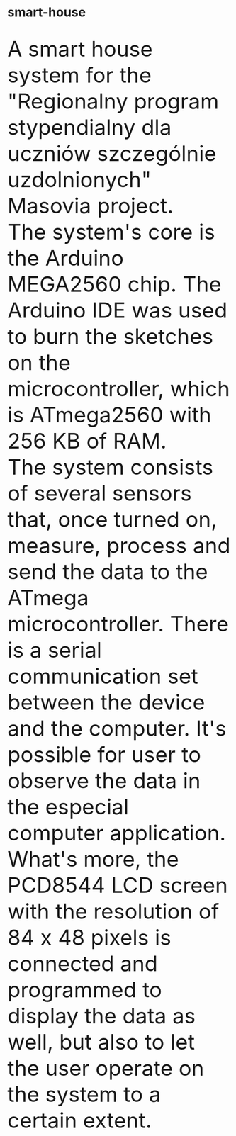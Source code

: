 # smart-house
<br>
<font size="20"> A smart house system for the "Regionalny program stypendialny dla uczniów szczególnie
uzdolnionych" Masovia project.</font>
<br>
<font size="16">The system's core is the Arduino MEGA2560 chip. The Arduino IDE was used to burn
the sketches on the microcontroller, which is ATmega2560 with 256 KB of RAM.
<br>
The system consists of several sensors that, once turned on, measure, process and send the data to
the ATmega microcontroller. There is a serial communication set between the device and the computer.
It's possible for user to observe the data in the especial computer application. What's more, the
PCD8544 LCD screen with the resolution of 84 x 48 pixels is connected and programmed to display the
data as well, but also to let the user operate on the system to a certain extent.
</font>
